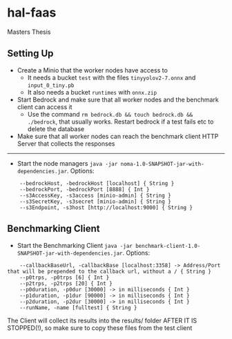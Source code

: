 # hal-faas
Masters Thesis

## Setting Up
- Create a Minio that the worker nodes have access to
  - It needs a bucket `test` with the files `tinyyolov2-7.onnx` and `input_0_tiny.pb`
  - It also needs a bucket `runtimes` with `onnx.zip`
- Start Bedrock and make sure that all worker nodes and the benchmark client can access it
  - Use the command `rm bedrock.db && touch bedrock.db && ./bedrock`, that usually works. Restart bedrock if a test fails etc to delete the database
- Make sure that all worker nodes can reach the benchmark client HTTP Server that collects the responses
---
- Start the node managers `java -jar noma-1.0-SNAPSHOT-jar-with-dependencies.jar`. Options:
```
    --bedrockHost, -bedrockHost [localhost] { String }
    --bedrockPort, -bedrockPort [8888] { Int }
    --s3AccessKey, -s3access [minio-admin] { String }
    --s3SecretKey, -s3secret [minio-admin] { String }
    --s3Endpoint, -s3host [http://localhost:9000] { String }
```


## Benchmarking Client
- Start the Benchmarking Client `java -jar benchmark-client-1.0-SNAPSHOT-jar-with-dependencies.jar`. Options:
```
    --callbackBaseUrl, -callbackBase [localhost:3358] -> Address/Port that will be prepended to the callback url, without a / { String }
    --p0trps, -p0trps [6] { Int }
    --p2trps, -p2trps [20] { Int }
    --p0duration, -p0dur [30000] -> in milliseconds { Int }
    --p1duration, -p1dur [90000] -> in milliseconds { Int }
    --p2duration, -p2dur [30000] -> in milliseconds { Int }
    --runName, -name [fulltest] { String }
```
The Client will collect its results into the results/ folder AFTER IT IS STOPPED(!), so make sure to copy these 
files from the test client
